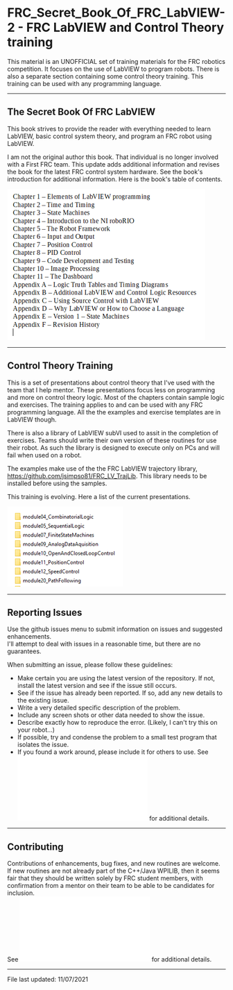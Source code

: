 # FRC_Secret_Book_Of_FRC_LabVIEW-2 - FRC LabVIEW and Control Theory training

This material is an UNOFFICIAL set of training materials for the FRC robotics competition.  It focuses on the use of LabVIEW to program robots.  There is also a separate section containing some control theory training.  This training can be used with any programming language.

---
## The Secret Book Of FRC LabVIEW

This book strives to provide the reader with everything needed to learn LabVIEW, basic control system theory, and program an FRC robot using LabVIEW.  

I am not the original author this book.  That individual is no longer involved with a First FRC team.  This update adds additional information and revises the book for the latest FRC control system hardware.  See the book's introduction for additional information.  Here is the book's table of contents.

![TOC](SecretBookTOC.PNG)

---
## Control Theory Training

This is a set of presentations about control theory that I've used with the team that I help mentor.  These presentations focus less on programming and more on control theory logic.  Most of the chapters contain sample logic and exercises.  The training applies to and can be used with any FRC programming language.  All the the examples and exercise templates are in LabVIEW though.  

There is also a library of LabVIEW subVI used to assit in the completion of exercises.  Teams should write their own version of these routines for use their robot.  As such the library is designed to execute only on PCs and will fail when used on a robot.

The examples make use of the the FRC LabVIEW trajectory library, https://github.com/jsimpso81/FRC_LV_TrajLib.  This library needs to be installed before using the samples.

This training is evolving.  Here a list of the current presentations.

![TOC](ControlTheoryTrainingTOC.PNG)



---
## Reporting Issues

Use the github issues menu to submit information on issues and suggested enhancements.  
I'll attempt to deal with issues in a reasonable time, but there are no guarantees.

When submitting an issue, please follow these guidelines:
- Make certain you are using the latest version of the repository.  If not, install the latest version and see if the issue still occurs.
- See if the issue has already been reported.  If so, add any new details to the existing issue.
- Write a very detailed specific description of the problem.
- Include any screen shots or other data needed to show the issue.
- Describe exactly how to reproduce the error.  (Likely, I can't try this on your robot...)
- If possible, try and condense the problem to a small test program that isolates the issue.
- If you found a work around, please include it for others to use.
See ![Contributing.md!](Contributing.md) for additional details.

---
## Contributing

Contributions of enhancements, bug fixes, and new routines are welcome.  If new routines are not already part of the C++/Java WPILIB, then it seems fair that they 
should be written solely by FRC student members, with confirmation from a mentor on their team to be able to be candidates for inclusion.  
See ![Contributing.md!](Contributing.md) for additional details.

---
File last updated: 11/07/2021

